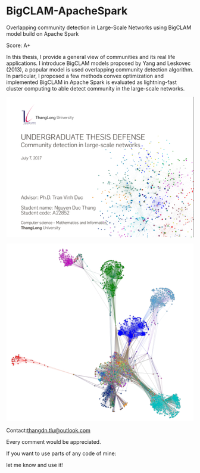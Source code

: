 # BigCLAM-ApacheSpark
Overlapping community detection in Large-Scale Networks using BigCLAM model build on Apache Spark

Score: A+

In this thesis, I provide a general view of communities and its real life applications. I introduce BigCLAM models proposed by Yang and Leskovec (2013), a popular model is used overlapping community detection algorithm. In particular, I proposed a few methods convex optimization and implemented BigCLAM in Apache Spark is evaluated as lightning-fast cluster computing to able detect community in the large-scale networks.

![Figure 1-1](img.png)

![Figure 1-2](BigClamK_1sp.png)

Contact:thangdn.tlu@outlook.com

Every comment would be appreciated.

If you want to use parts of any code of mine:

let me know and use it!
